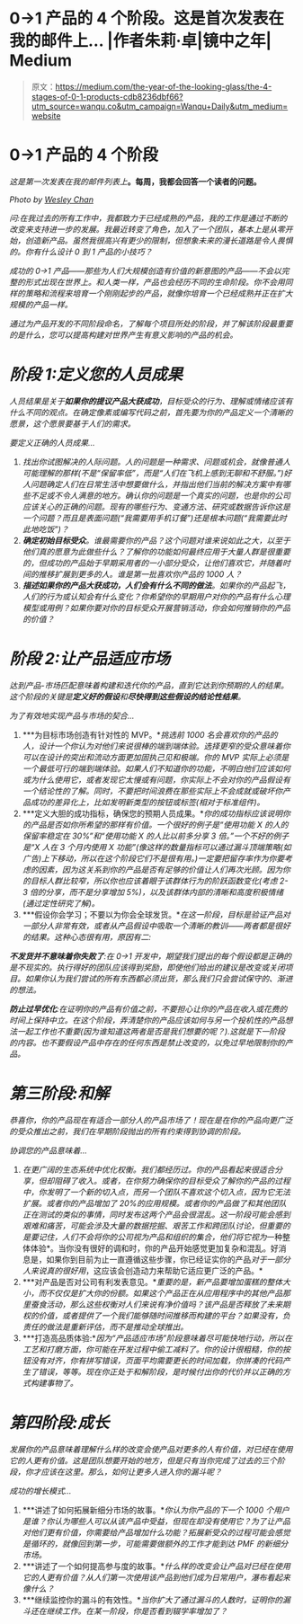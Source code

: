 # 0->1 产品的 4 个阶段。这是首次发表在我的邮件上… |作者朱莉·卓|镜中之年| Medium

> 原文：<https://medium.com/the-year-of-the-looking-glass/the-4-stages-of-0-1-products-cdb8236dbf66?utm_source=wanqu.co&utm_campaign=Wanqu+Daily&utm_medium=website>

# 0->1 产品的 4 个阶段

*这是第一次发表在我的邮件列表上*[](http://www.juliezhuo.com/design/mailinglist.html)**。每周，我都会回答一个读者的问题。**



*Photo by [Wesley Chan](https://www.flickr.com/photos/wesleychan/)*



*问:在我过去的所有工作中，我都致力于已经成熟的产品，我的工作是通过不断的改变来支持进一步的发展。我最近转变了角色，加入了一个团队，基本上是从零开始，创造新产品。虽然我很高兴有更少的限制，但想象未来的漫长道路是令人畏惧的。你有什么设计 0 到 1 产品的小技巧？*

*成功的 0->1 产品——那些为人们大规模创造有价值的新意图的产品——不会以完整的形式出现在世界上。和人类一样，产品也会经历不同的生命阶段。你不会用同样的策略和流程来培育一个刚刚起步的产品，就像你培育一个已经成熟并正在扩大规模的产品一样。*

*通过为产品开发的不同阶段命名，了解每个项目所处的阶段，并了解该阶段最重要的是什么，您可以提高构建对世界产生有意义影响的产品的机会。*

# *阶段 1:定义您的人员成果*

*人员结果是关于**如果你的提议产品大获成功**，目标受众的行为、理解或情绪应该有什么不同的观点。在确定像素或编写代码之前，首先要为你的产品定义一个清晰的愿景，这个愿景要基于人们的需求。*

*要定义正确的人员成果…*

1.  *找出你试图解决的人际问题。人的问题是一种需求、问题或机会，就像普通人可能理解的那样(不是“保留率低”，而是“人们在飞机上感到无聊和不舒服。”)好人问题确定人们在日常生活中想要做什么，并指出他们当前的解决方案中有哪些不足或不令人满意的地方。确认你的问题是一个真实的问题，也是你的公司应该关心的正确的问题。现有的哪些行为、变通方法、研究或数据告诉你这是一个问题？而且是表面问题(“我需要用手机订餐”)还是根本问题(“我需要此时此地吃饭”)？*
2.  ***确定初始目标受众**。谁最需要你的产品？这个问题对谁来说如此之大，以至于他们真的愿意为此做些什么？了解你的功能如何最终应用于大量人群是很重要的，但成功的产品始于早期采用者的一小部分受众，让他们喜欢它，并随着时间的推移扩展到更多的人。谁是第一批喜欢你产品的 1000 人？*
3.  ***描述如果你的产品大获成功，人们会有什么不同的做法**。如果你的产品起飞，人们的行为或认知会有什么变化？你希望你的早期用户对你的产品有什么心理模型或用例？如果你要对你的目标受众开展营销活动，你会如何推销你的产品的价值？*

# *阶段 2:让产品适应市场*

*达到产品-市场匹配意味着构建和迭代你的产品，直到它达到你预期的人的结果。这个阶段的关键是**定义好的假设**和**尽快得到这些假设的结论性结果**。*

*为了有效地实现产品与市场的契合…*

1.  ***为目标市场创造有针对性的 MVP。**挑选前 1000 名会喜欢你的产品的人，设计一个你认为对他们来说很棒的端到端体验。选择更窄的受众意味着你可以在设计的突出和流动方面更加固执己见和极端。你的 MVP 实际上必须是一个最低可行的端到端体验。如果人们不知道你的功能，不明白他们应该如何或为什么使用它，或者发现它太慢或有问题，你实际上不会对你的产品假设有一个结论性的了解。同时，不要把时间浪费在那些实际上不会成就或破坏你产品成功的差异化上，比如发明新类型的按钮或标签(相对于标准组件)。*
2.  ***定义大胆的成功指标，确保您的预期人员成果。**你的成功指标应该说明你的产品是否如你所希望的那样有价值。一个很好的例子是“使用功能 X 的人的保留率稳定在 30%”和“使用功能 X 的人比以前多分享 3 倍。”一个不好的例子是“X 人在 3 个月内使用 X 功能”(像这样的数量指标可以通过漏斗顶端策略(如广告)上下移动，所以在这个阶段它们不是很有用。)一定要把留存率作为你要考虑的因素，因为这关系到你的产品是否有足够的价值让人们再次光顾。因为你的目标人群比较窄，所以你也应该着眼于该群体行为的阶跃函数变化(考虑 2-3 倍的分享，而不是分享增加 5%)，以及该群体内部的清晰和高度积极情绪(通过定性研究了解)。*
3.  ***假设你会学习；不要以为你会全球发货。**在这一阶段，目标是验证产品对一部分人非常有效，或者从产品假设中吸取一个清晰的教训——两者都是很好的结果。这种心态很有用，原因有二:*

***不发货并不意味着你失败了**:在 0→1 开发中，期望我们提出的每个假设都是正确的是不现实的。执行得好的团队应该得到奖励，即使他们给出的建议是改变或关闭项目。如果你认为我们尝试的所有东西都必须出货，那么我们只会尝试保守的、渐进的想法。*

***防止过早优化**:在证明你的产品有价值之前，不要担心让你的产品在收入或花费的时间上保持中立。在这个阶段，弄清楚你的产品应该如何与另一个投机性的产品想法一起工作也不重要(因为谁知道这两者是否是我们想要的呢？).这就是下一阶段的内容。也不要假设产品中存在的任何东西是禁止改变的，以免过早地限制你的产品。*

# *第三阶段:和解*

*恭喜你，你的产品现在有适合一部分人的产品市场了！现在是在你的产品向更广泛的受众推出之前，我们在早期阶段抛出的所有约束得到协调的阶段。*

*协调您的产品意味着…*

1.  *在更广阔的生态系统中优化权衡。我们都经历过。你的产品看起来很适合分享，但却阻碍了收入。或者，在你努力确保你的目标受众了解你的产品的过程中，你发明了一个新的切入点，而另一个团队不喜欢这个切入点，因为它无法扩展。或者你的产品增加了 20%的应用规模。或者你的产品做了和其他团队正在测试的类似的事情，同时发布这两个产品会很混乱。这一阶段可能会感到艰难和痛苦，可能会涉及大量的数据挖掘、艰苦工作和跨团队讨论，但重要的是要记住，人们不会将你的公司视为产品和组织的集合，他们将它视为*一种整体体验*。当你没有很好的调和时，你的产品开始感觉更加复杂和混乱。好消息是，如果你到目前为止一直遵循这些步骤，你已经证实你的产品*对于一部分人来说真的很好用*，这应该会创造动力来帮助它适应更广泛的产品。*
2.  ***对产品是否对公司有利发表意见。**重要的是，新产品要增加蛋糕的整体大小，而不仅仅是扩大你的份额。如果这个产品正在从应用程序中的其他产品那里蚕食活动，那么这些权衡对人们来说有净价值吗？该产品是否释放了未来期权的价值，或者提供了一个我们能够随时间推移而构建的平台？如果没有，负责任的做法是重新评估，而不是推动全球推出。*
3.  ***打造高品质体验:**因为“产品适应市场”阶段意味着尽可能快地行动，所以在工艺和打磨方面，你可能在开发过程中偷工减料了。你的设计很粗糙，你的按钮没有对齐，你有拼写错误，页面平均需要更长的时间加载，你拼凑的代码产生了错误，等等。现在你正处于和解阶段，是时候付出你的代价并以正确的方式构建事物了。*

# *第四阶段:成长*

*发展你的产品意味着理解什么样的改变会使产品对更多的人有价值，对已经在使用它的人更有价值。这是团队想要开始的地方，但是只有当你完成了过去的三个阶段，你才应该在这里。那么，如何让更多人进入你的漏斗呢？*

*成功的增长模式…*

1.  ***讲述了如何拓展新细分市场的故事。**你认为你产品的下一个 1000 个用户是谁？你认为哪些人可以从该产品中受益，但现在却没有使用它？为了让产品对他们更有价值，你需要给产品增加什么功能？拓展新受众的过程可能会感觉是循环的，就像回到第一步，可能需要做额外的工作才能到达 PMF 的新细分市场。*
2.  ***讲述了一个如何提高参与度的故事。**什么样的改变会让产品对已经在使用它的人更有价值？从人们第一次使用该产品到他们成为日常用户，瀑布看起来像什么？*
3.  ***继续监控你的漏斗的有效性。**当你扩大了通过漏斗的人数时，证明你的漏斗还在继续工作。在某一阶段，你是否看到辍学率增加了？*